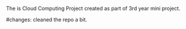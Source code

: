 The is Cloud Computing Project created as part of 3rd year mini project.

#changes:
    cleaned the repo a bit.
